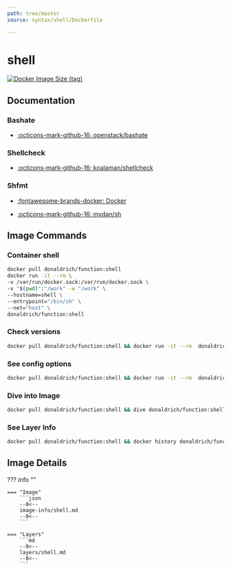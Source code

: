 ```yaml
---
path: tree/master
source: syntax/shell/Dockerfile

---
```


# shell

[![Docker Image Size (tag)](https://img.shields.io/docker/image-size/donaldrich/function/shell?color=blue&label=donaldrich/function:shell&logo=docker&style=flat-square)](https://hub.docker.com/r/donaldrich/function/shell)

## Documentation

### Bashate

- [:octicons-mark-github-16: openstack/bashate](https://github.com/openstack/bashate)

### Shellcheck

- [:octicons-mark-github-16: koalaman/shellcheck](https://github.com/koalaman/shellcheck)

### Shfmt

- [:fontawesome-brands-docker: Docker](https://hub.docker.com/r/mvdan/sh)

- [:octicons-mark-github-16: mvdan/sh](https://github.com/mvdan/sh)

## Image Commands

### Container shell

```sh
docker pull donaldrich/function:shell
docker run -it --rm \
-v /var/run/docker.sock:/var/run/docker.sock \
-v "$(pwd)":"/work" -w "/work" \
--hostname=shell \
--entrypoint="/bin/sh" \
--net="host" \
donaldrich/function:shell
```

### Check versions

```sh
docker pull donaldrich/function:shell && docker run -it --rm  donaldrich/function:shell validate
```

### See config options

```sh
docker pull donaldrich/function:shell && docker run -it --rm  donaldrich/function:shell help
```

### Dive into Image

```sh
docker pull donaldrich/function:shell && dive donaldrich/function:shell
```

### See Layer Info

```sh
docker pull donaldrich/function:shell && docker history donaldrich/function:shell
```

## Image Details

??? info ""

    === "Image"
        ```json
        --8<--
        image-info/shell.md
        --8<--
        ```

    === "Layers"
        ```md
        --8<--
        layers/shell.md
        --8<--
        ```
